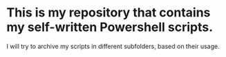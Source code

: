 # This is my repository that contains my self-written Powershell scripts.

I will try to archive my scripts in different subfolders, based on their usage.
